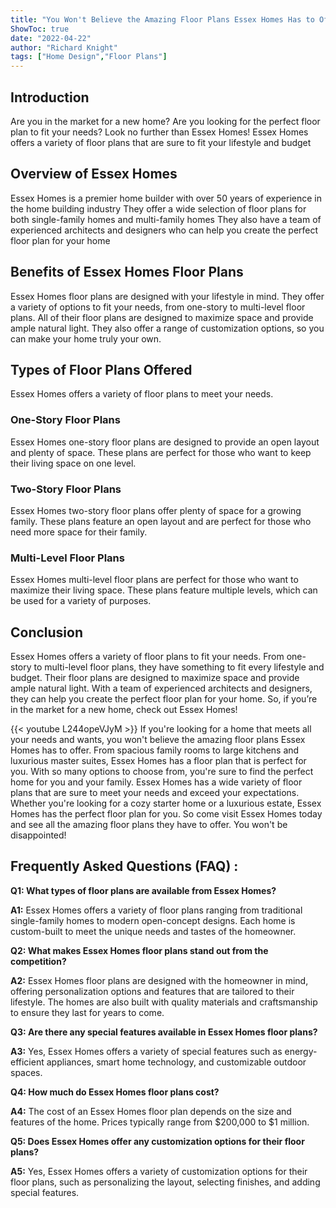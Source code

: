 ```yaml
---
title: "You Won't Believe the Amazing Floor Plans Essex Homes Has to Offer!"
ShowToc: true 
date: "2022-04-22"
author: "Richard Knight" 
tags: ["Home Design","Floor Plans"]
---
```

## Introduction
Are you in the market for a new home? Are you looking for the perfect floor plan to fit your needs? Look no further than Essex Homes! Essex Homes offers a variety of floor plans that are sure to fit your lifestyle and budget 

## Overview of Essex Homes
Essex Homes is a premier home builder with over 50 years of experience in the home building industry They offer a wide selection of floor plans for both single-family homes and multi-family homes They also have a team of experienced architects and designers who can help you create the perfect floor plan for your home 

## Benefits of Essex Homes Floor Plans
Essex Homes floor plans are designed with your lifestyle in mind. They offer a variety of options to fit your needs, from one-story to multi-level floor plans. All of their floor plans are designed to maximize space and provide ample natural light. They also offer a range of customization options, so you can make your home truly your own. 

## Types of Floor Plans Offered
Essex Homes offers a variety of floor plans to meet your needs. 

### One-Story Floor Plans 
Essex Homes one-story floor plans are designed to provide an open layout and plenty of space. These plans are perfect for those who want to keep their living space on one level. 

### Two-Story Floor Plans 
Essex Homes two-story floor plans offer plenty of space for a growing family. These plans feature an open layout and are perfect for those who need more space for their family. 

### Multi-Level Floor Plans 
Essex Homes multi-level floor plans are perfect for those who want to maximize their living space. These plans feature multiple levels, which can be used for a variety of purposes. 

## Conclusion
Essex Homes offers a variety of floor plans to fit your needs. From one-story to multi-level floor plans, they have something to fit every lifestyle and budget. Their floor plans are designed to maximize space and provide ample natural light. With a team of experienced architects and designers, they can help you create the perfect floor plan for your home. So, if you’re in the market for a new home, check out Essex Homes!

{{< youtube L244opeVJyM >}} 
If you're looking for a home that meets all your needs and wants, you won't believe the amazing floor plans Essex Homes has to offer. From spacious family rooms to large kitchens and luxurious master suites, Essex Homes has a floor plan that is perfect for you. With so many options to choose from, you're sure to find the perfect home for you and your family. Essex Homes has a wide variety of floor plans that are sure to meet your needs and exceed your expectations. Whether you're looking for a cozy starter home or a luxurious estate, Essex Homes has the perfect floor plan for you. So come visit Essex Homes today and see all the amazing floor plans they have to offer. You won't be disappointed!

## Frequently Asked Questions (FAQ) :
**Q1: What types of floor plans are available from Essex Homes?**

**A1:** Essex Homes offers a variety of floor plans ranging from traditional single-family homes to modern open-concept designs. Each home is custom-built to meet the unique needs and tastes of the homeowner. 

**Q2: What makes Essex Homes floor plans stand out from the competition?**

**A2:** Essex Homes floor plans are designed with the homeowner in mind, offering personalization options and features that are tailored to their lifestyle. The homes are also built with quality materials and craftsmanship to ensure they last for years to come. 

**Q3: Are there any special features available in Essex Homes floor plans?**

**A3:** Yes, Essex Homes offers a variety of special features such as energy-efficient appliances, smart home technology, and customizable outdoor spaces. 

**Q4: How much do Essex Homes floor plans cost?**

**A4:** The cost of an Essex Homes floor plan depends on the size and features of the home. Prices typically range from $200,000 to $1 million. 

**Q5: Does Essex Homes offer any customization options for their floor plans?**

**A5:** Yes, Essex Homes offers a variety of customization options for their floor plans, such as personalizing the layout, selecting finishes, and adding special features.



